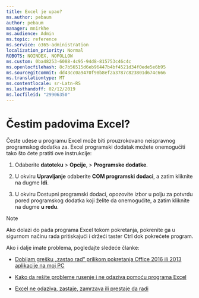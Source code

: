 ```yaml
---
title: Excel je upao?
ms.author: pebaum
author: pebaum
manager: mnirkhe
ms.audience: Admin
ms.topic: reference
ms.service: o365-administration
localization_priority: Normal
ROBOTS: NOINDEX, NOFOLLOW
ms.custom: 0ba48253-6088-4c95-94d8-815753c46c4c
ms.openlocfilehash: 8c7b56515d6eb96447b4bf4521d34f0ede5e6b95
ms.sourcegitcommit: dd43cc0a9470f98b8ef2a3787c823801d674c666
ms.translationtype: MT
ms.contentlocale: sr-Latn-RS
ms.lasthandoff: 02/12/2019
ms.locfileid: "29906350"
---
```

# <a name="frequent-excel-crashes"></a>Čestim padovima Excel?

Česte udese u programu Excel može biti prouzrokovano neispravnog programskog dodatka za. Excel programski dodatak možete onemogućiti tako što ćete pratiti ove instrukcije:
  
1. Odaberite **datoteku** \> **Opcije**, \> **Programske dodatke**.
    
2. U okviru **Upravljanje** odaberite **COM programski dodaci**, a zatim kliknite na dugme **Idi**.
    
3. U okviru Dostupni programski dodaci, opozovite izbor u polju za potvrdu pored programskog dodatka koji želite da onemogućite, a zatim kliknite na dugme **u redu**.
    
> [!NOTE]
> Ako dolazi do pada programa Excel tokom pokretanja, pokrenite ga u sigurnom načinu rada pritiskajući i držeći taster Ctrl dok pokrećete program. 
  
Ako i dalje imate problema, pogledajte sledeće članke:
  
- [Dobijam grešku „zastao rad” prilikom pokretanja Office 2016 ili 2013 aplikacije na moj PC](https://support.office.com/article/52bd7985-4e99-4a35-84c8-2d9b8301a2fa.aspx)
    
- [Kako da rešite probleme rusenje i ne odaziva pomoću programa Excel](https://support.microsoft.com/help/2758592/how-to-troubleshoot-crashing-and-not-responding-issues-with-excel)
    
- [Excel ne odaziva, zastaje, zamrzava ili prestaje da radi](https://support.office.com/article/37e7d3c9-9e84-40bf-a805-4ca6853a1ff4.aspx)
    
